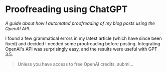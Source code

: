 # Proofreading using ChatGPT

*A guide about how I automated proofreading of my blog posts using the OpenAI API.*

I found a few grammatical errors in my latest article (which have since been fixed) and decided I needed some proofreading before posting. Integrating OpenAI's API was surprisingly easy, and the results were useful with GPT 3.5. 

> Unless you have access to free OpenAI credits, submi...